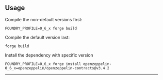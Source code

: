 ## Usage

Compile the non-default versions first:
```
FOUNDRY_PROFILE=0_6_x forge build
```
Compile the default version last:
```
forge build
```


Install the dependency with specific version
```
FOUNDRY_PROFILE=0_6_x forge install openzeppelin-0_6_x=openzeppelin/openzeppelin-contracts@v3.4.2
```

---